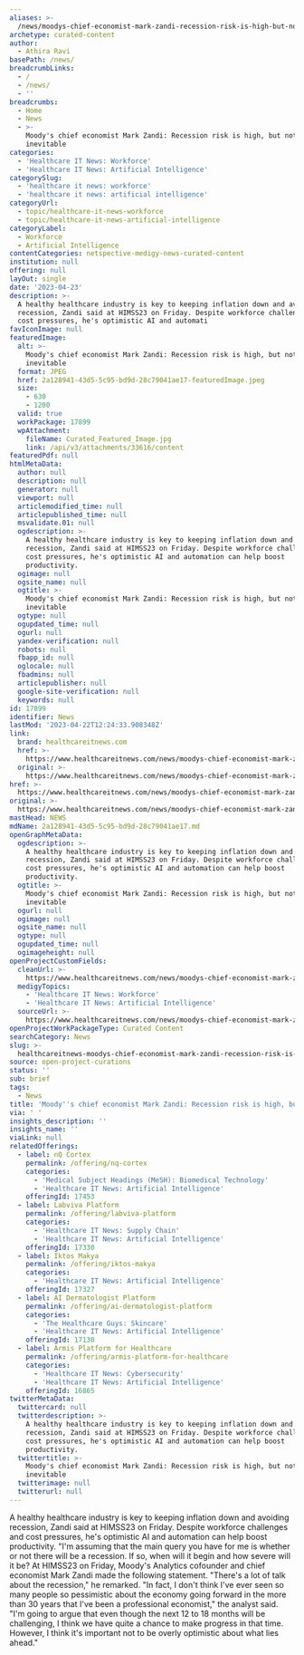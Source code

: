 ```yaml
---
aliases: >-
  /news/moodys-chief-economist-mark-zandi-recession-risk-is-high-but-not-inevitable
archetype: curated-content
author:
  - Athira Ravi
basePath: /news/
breadcrumbLinks:
  - /
  - /news/
  - ''
breadcrumbs:
  - Home
  - News
  - >-
    Moody's chief economist Mark Zandi: Recession risk is high, but not
    inevitable
categories:
  - 'Healthcare IT News: Workforce'
  - 'Healthcare IT News: Artificial Intelligence'
categorySlug:
  - 'healthcare it news: workforce'
  - 'healthcare it news: artificial intelligence'
categoryUrl:
  - topic/healthcare-it-news-workforce
  - topic/healthcare-it-news-artificial-intelligence
categoryLabel:
  - Workforce
  - Artificial Intelligence
contentCategories: netspective-medigy-news-curated-content
institution: null
offering: null
layOut: single
date: '2023-04-23'
description: >-
  A healthy healthcare industry is key to keeping inflation down and avoiding
  recession, Zandi said at HIMSS23 on Friday. Despite workforce challenges and
  cost pressures, he's optimistic AI and automati
favIconImage: null
featuredImage:
  alt: >-
    Moody's chief economist Mark Zandi: Recession risk is high, but not
    inevitable
  format: JPEG
  href: 2a128941-43d5-5c95-bd9d-28c79041ae17-featuredImage.jpeg
  size:
    - 630
    - 1200
  valid: true
  workPackage: 17899
  wpAttachment:
    fileName: Curated_Featured_Image.jpg
    link: /api/v3/attachments/33616/content
featuredPdf: null
htmlMetaData:
  author: null
  description: null
  generator: null
  viewport: null
  articlemodified_time: null
  articlepublished_time: null
  msvalidate.01: null
  ogdescription: >-
    A healthy healthcare industry is key to keeping inflation down and avoiding
    recession, Zandi said at HIMSS23 on Friday. Despite workforce challenges and
    cost pressures, he's optimistic AI and automation can help boost
    productivity.
  ogimage: null
  ogsite_name: null
  ogtitle: >-
    Moody's chief economist Mark Zandi: Recession risk is high, but not
    inevitable
  ogtype: null
  ogupdated_time: null
  ogurl: null
  yandex-verification: null
  robots: null
  fbapp_id: null
  oglocale: null
  fbadmins: null
  articlepublisher: null
  google-site-verification: null
  keywords: null
id: 17899
identifier: News
lastMod: '2023-04-22T12:24:33.908348Z'
link:
  brand: healthcareitnews.com
  href: >-
    https://www.healthcareitnews.com/news/moodys-chief-economist-mark-zandi-recession-risk-high-not-inevitable
  original: >-
    https://www.healthcareitnews.com/news/moodys-chief-economist-mark-zandi-recession-risk-high-not-inevitable
href: >-
  https://www.healthcareitnews.com/news/moodys-chief-economist-mark-zandi-recession-risk-high-not-inevitable
original: >-
  https://www.healthcareitnews.com/news/moodys-chief-economist-mark-zandi-recession-risk-high-not-inevitable
mastHead: NEWS
mdName: 2a128941-43d5-5c95-bd9d-28c79041ae17.md
openGraphMetaData:
  ogdescription: >-
    A healthy healthcare industry is key to keeping inflation down and avoiding
    recession, Zandi said at HIMSS23 on Friday. Despite workforce challenges and
    cost pressures, he's optimistic AI and automation can help boost
    productivity.
  ogtitle: >-
    Moody's chief economist Mark Zandi: Recession risk is high, but not
    inevitable
  ogurl: null
  ogimage: null
  ogsite_name: null
  ogtype: null
  ogupdated_time: null
  ogimageheight: null
openProjectCustomFields:
  cleanUrl: >-
    https://www.healthcareitnews.com/news/moodys-chief-economist-mark-zandi-recession-risk-high-not-inevitable
  medigyTopics:
    - 'Healthcare IT News: Workforce'
    - 'Healthcare IT News: Artificial Intelligence'
  sourceUrl: >-
    https://www.healthcareitnews.com/news/moodys-chief-economist-mark-zandi-recession-risk-high-not-inevitable
openProjectWorkPackageType: Curated Content
searchCategory: News
slug: >-
  healthcareitnews-moodys-chief-economist-mark-zandi-recession-risk-is-high-but-not-inevitable
source: open-project-curations
status: ''
sub: brief
tags:
  - News
title: 'Moody''s chief economist Mark Zandi: Recession risk is high, but not inevitable'
via: ' '
insights_description: ''
insights_name: ''
viaLink: null
relatedOfferings:
  - label: nQ Cortex
    permalink: /offering/nq-cortex
    categories:
      - 'Medical Subject Headings (MeSH): Biomedical Technology'
      - 'Healthcare IT News: Artificial Intelligence'
    offeringId: 17453
  - label: Labviva Platform
    permalink: /offering/labviva-platform
    categories:
      - 'Healthcare IT News: Supply Chain'
      - 'Healthcare IT News: Artificial Intelligence'
    offeringId: 17330
  - label: Iktos Makya
    permalink: /offering/iktos-makya
    categories:
      - 'Healthcare IT News: Artificial Intelligence'
    offeringId: 17327
  - label: AI Dermatologist Platform
    permalink: /offering/ai-dermatologist-platform
    categories:
      - 'The Healthcare Guys: Skincare'
      - 'Healthcare IT News: Artificial Intelligence'
    offeringId: 17130
  - label: Armis Platform for Healthcare
    permalink: /offering/armis-platform-for-healthcare
    categories:
      - 'Healthcare IT News: Cybersecurity'
      - 'Healthcare IT News: Artificial Intelligence'
    offeringId: 16865
twitterMetaData:
  twittercard: null
  twitterdescription: >-
    A healthy healthcare industry is key to keeping inflation down and avoiding
    recession, Zandi said at HIMSS23 on Friday. Despite workforce challenges and
    cost pressures, he's optimistic AI and automation can help boost
    productivity.
  twittertitle: >-
    Moody's chief economist Mark Zandi: Recession risk is high, but not
    inevitable
  twitterimage: null
  twitterurl: null
---
```

<p>A healthy healthcare industry is key to keeping inflation down and avoiding recession, Zandi said at HIMSS23 on Friday. Despite workforce challenges and cost pressures, he's optimistic AI and automation can help boost productivity. "I'm assuming that the main query you have for me is whether or not there will be a recession. If so, when will it begin and how severe will it be? At HIMSS23 on Friday, Moody's Analytics cofounder and chief economist Mark Zandi made the following statement. "There's a lot of talk about the recession," he remarked. "In fact, I don't think I've ever seen so many people so pessimistic about the economy going forward in the more than 30 years that I've been a professional economist," the analyst said. "I'm going to argue that even though the next 12 to 18 months will be challenging, I think we have quite a chance to make progress in that time. However, I think it's important not to be overly optimistic about what lies ahead."</p>